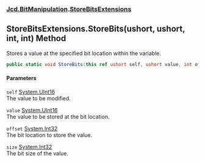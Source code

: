 ### [Jcd.BitManipulation](Jcd_BitManipulation.md 'Jcd.BitManipulation').[StoreBitsExtensions](Jcd_BitManipulation_StoreBitsExtensions.md 'Jcd.BitManipulation.StoreBitsExtensions')
## StoreBitsExtensions.StoreBits(ushort, ushort, int, int) Method
Stores a value at the specified bit location within the variable.  
```csharp
public static void StoreBits(this ref ushort self, ushort value, int offset, int size);
```
#### Parameters
<a name='Jcd_BitManipulation_StoreBitsExtensions_StoreBits(ushort_ushort_int_int)_self'></a>
`self` [System.UInt16](https://docs.microsoft.com/en-us/dotnet/api/System.UInt16 'System.UInt16')  
The value to be modified.
  
<a name='Jcd_BitManipulation_StoreBitsExtensions_StoreBits(ushort_ushort_int_int)_value'></a>
`value` [System.UInt16](https://docs.microsoft.com/en-us/dotnet/api/System.UInt16 'System.UInt16')  
The value to be stored at the bit location.
  
<a name='Jcd_BitManipulation_StoreBitsExtensions_StoreBits(ushort_ushort_int_int)_offset'></a>
`offset` [System.Int32](https://docs.microsoft.com/en-us/dotnet/api/System.Int32 'System.Int32')  
The bit location to store the value.
  
<a name='Jcd_BitManipulation_StoreBitsExtensions_StoreBits(ushort_ushort_int_int)_size'></a>
`size` [System.Int32](https://docs.microsoft.com/en-us/dotnet/api/System.Int32 'System.Int32')  
The bit size of the value.
  
